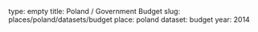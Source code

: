 type: empty
title: Poland / Government Budget
slug: places/poland/datasets/budget
place: poland
dataset: budget
year: 2014
